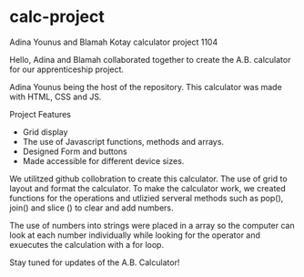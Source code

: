 # calc-project
Adina Younus and Blamah Kotay calculator project 1104

Hello, Adina and Blamah collaborated together to create the A.B. calculator for our apprenticeship project.

 Adina Younus being the host of the repository. This calculator was made with HTML, CSS and JS.

Project Features
* Grid display
* The use of Javascript functions, methods and arrays.
* Designed Form and buttons
* Made accessible for different device sizes.

We utilitzed github collobration to create this calculator. The use of grid to layout and format the calculator. To make the calculator work, we created functions for the operations and utlizied serveral methods such as pop(), join() and slice () to clear and add numbers. 

The use of numbers into strings were placed in a array so the computer can look at each number individually while looking for the operator and exuecutes the calculation with a for loop.

Stay tuned for updates of the A.B. Calculator!

